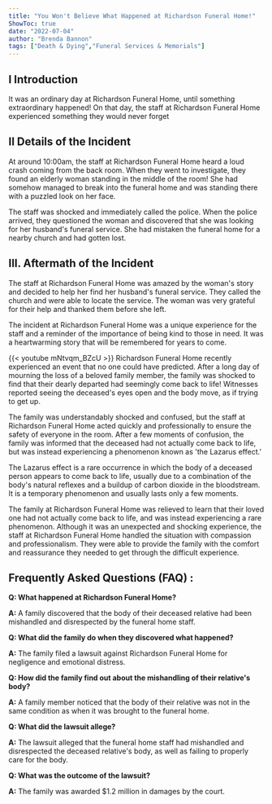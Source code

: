 ```yaml
---
title: "You Won't Believe What Happened at Richardson Funeral Home!"
ShowToc: true 
date: "2022-07-04"
author: "Brenda Bannon" 
tags: ["Death & Dying","Funeral Services & Memorials"]
---
```

## I Introduction

It was an ordinary day at Richardson Funeral Home, until something extraordinary happened! On that day, the staff at Richardson Funeral Home experienced something they would never forget 

## II Details of the Incident

At around 10:00am, the staff at Richardson Funeral Home heard a loud crash coming from the back room. When they went to investigate, they found an elderly woman standing in the middle of the room! She had somehow managed to break into the funeral home and was standing there with a puzzled look on her face. 

The staff was shocked and immediately called the police. When the police arrived, they questioned the woman and discovered that she was looking for her husband's funeral service. She had mistaken the funeral home for a nearby church and had gotten lost. 

## III. Aftermath of the Incident

The staff at Richardson Funeral Home was amazed by the woman's story and decided to help her find her husband's funeral service. They called the church and were able to locate the service. The woman was very grateful for their help and thanked them before she left. 

The incident at Richardson Funeral Home was a unique experience for the staff and a reminder of the importance of being kind to those in need. It was a heartwarming story that will be remembered for years to come.

{{< youtube mNtvqm_BZcU >}} 
Richardson Funeral Home recently experienced an event that no one could have predicted. After a long day of mourning the loss of a beloved family member, the family was shocked to find that their dearly departed had seemingly come back to life! Witnesses reported seeing the deceased's eyes open and the body move, as if trying to get up.

The family was understandably shocked and confused, but the staff at Richardson Funeral Home acted quickly and professionally to ensure the safety of everyone in the room. After a few moments of confusion, the family was informed that the deceased had not actually come back to life, but was instead experiencing a phenomenon known as 'the Lazarus effect.'

The Lazarus effect is a rare occurrence in which the body of a deceased person appears to come back to life, usually due to a combination of the body's natural reflexes and a buildup of carbon dioxide in the bloodstream. It is a temporary phenomenon and usually lasts only a few moments.

The family at Richardson Funeral Home was relieved to learn that their loved one had not actually come back to life, and was instead experiencing a rare phenomenon. Although it was an unexpected and shocking experience, the staff at Richardson Funeral Home handled the situation with compassion and professionalism. They were able to provide the family with the comfort and reassurance they needed to get through the difficult experience.

## Frequently Asked Questions (FAQ) :
**Q: What happened at Richardson Funeral Home?**

**A:** A family discovered that the body of their deceased relative had been mishandled and disrespected by the funeral home staff.

**Q: What did the family do when they discovered what happened?**

**A:** The family filed a lawsuit against Richardson Funeral Home for negligence and emotional distress.

**Q: How did the family find out about the mishandling of their relative's body?**

**A:** A family member noticed that the body of their relative was not in the same condition as when it was brought to the funeral home.

**Q: What did the lawsuit allege?**

**A:** The lawsuit alleged that the funeral home staff had mishandled and disrespected the deceased relative's body, as well as failing to properly care for the body.

**Q: What was the outcome of the lawsuit?**

**A:** The family was awarded $1.2 million in damages by the court.



